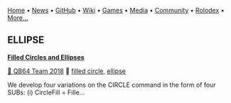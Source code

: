 [Home](https://qb64.com) • [News](news.md) • [GitHub](github.md) • [Wiki](wiki.md) • [Games](games.md) • [Media](media.md) • [Community](community.md) • [Rolodex](rolodex.md) • [More...](more.md)

## ELLIPSE

**[Filled Circles and Ellipses](filled-circles-and-ellipses/index)**

[🐝 QB64 Team 2018](qb64-team-2018) 🔗 [filled circle](filled-circle), [ellipse](ellipse)

We develop four variations on the CIRCLE command in the form of four SUBs: (i) CircleFill = Fille...
